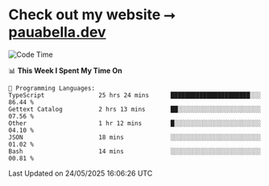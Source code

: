 # Check out my website ⭢ [pauabella.dev](https://pauabella.dev)

<!--START_SECTION:waka-->
![Code Time](http://img.shields.io/badge/Code%20Time-4%2C468%20hrs%2017%20mins-blue)

📊 **This Week I Spent My Time On** 

```text
💬 Programming Languages: 
TypeScript               25 hrs 24 mins      ██████████████████████░░░   86.44 % 
Gettext Catalog          2 hrs 13 mins       ██░░░░░░░░░░░░░░░░░░░░░░░   07.56 % 
Other                    1 hr 12 mins        █░░░░░░░░░░░░░░░░░░░░░░░░   04.10 % 
JSON                     18 mins             ░░░░░░░░░░░░░░░░░░░░░░░░░   01.02 % 
Bash                     14 mins             ░░░░░░░░░░░░░░░░░░░░░░░░░   00.81 % 
```


 Last Updated on 24/05/2025 16:06:26 UTC
<!--END_SECTION:waka-->
